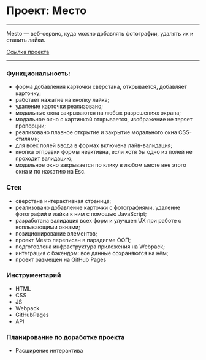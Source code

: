 # Проект: Место 

___
Mesto — веб-сервис, куда можно добавлять фотографии, удалять их и ставить лайки.

 [Ссылка проекта](https://leilasuleimanova.github.io/mesto/)

___

### Функциональность:
+ форма добавления карточки свёрстана, открывается, добавляет карточку;
+ работает нажатие на кнопку лайка;
+ удаление карточки реализовано;
+ модальные окна закрываются на любых разрешениях экрана;
+ модальное окно с картинкой открывается, изображение не теряет пропорции;
+ реализовано плавное открытие и закрытие модального окна CSS-стилями;
+ для всех полей ввода в формах включена лайв-валидация;
+ кнопка отправки формы неактивна, если хотя бы одно из полей не проходит валидацию;
+ модальное окно закрывается по клику в любом месте вне этого окна и по нажатию на Esc.


### Стек
+ сверстана интерактивная страница;
+ реализовано добавление карточки с фотографиями, удаление фотографий и лайки к ним с помощью JavaScript;
+ разработана валидация всех форм и улучшен UX при работе с всплывающими окнами;
+ позиционирование элементов;
+ проект Mesto переписан в парадигме ООП;
+ подготовлена инфраструктура приложения на Webpack;
+ интеграция с бэкендом: все данные сохраняются на нём;
+ проект размещен на GitHub Pages

### Инструментарий
+ HTML
+ CSS
+ JS
+ Webpack
+ GitHubPages
+ API

### Планирование по доработке проекта
+ Расширение интерактива
